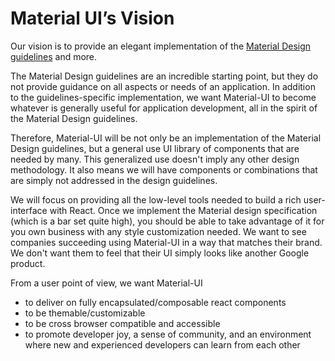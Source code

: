 # Material UI’s Vision

Our vision is to provide an elegant implementation of the [Material Design guidelines](https://material.io/guidelines/) and more.

The Material Design guidelines are an incredible starting point, but they do not provide guidance on all aspects or needs of an application. In addition to the guidelines-specific implementation, we want Material-UI to become whatever is generally useful for application development, all in the spirit of the Material Design guidelines.

Therefore, Material-UI will be not only be an implementation of the Material Design guidelines, but a general use UI library of components that are needed by many. This generalized use doesn't imply any other design methodology. It also means we will have components or combinations that are simply not addressed in the design guidelines.

We will focus on providing all the low-level tools needed to build a rich user-interface with React. Once we implement the Material design specification (which is a bar set quite high), you should be able to take advantage of it for you own business with any style customization needed. We want to see companies succeeding using Material-UI in a way that matches their brand. We don't want them to feel that their UI simply looks like another Google product.

From a user point of view, we want Material-UI
- to deliver on fully encapsulated/composable react components
- to be themable/customizable
- to be cross browser compatible and accessible
- to promote developer joy, a sense of community, and an environment where new and experienced developers can learn from each other
